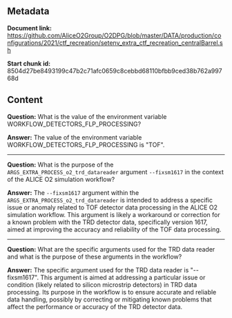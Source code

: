 ## Metadata

**Document link:** https://github.com/AliceO2Group/O2DPG/blob/master/DATA/production/configurations/2021/ctf_recreation/setenv_extra_ctf_recreation_centralBarrel.sh

**Start chunk id:** 8504d27be8493199c47b2c71afc0659c8cebbd68110bfbb9ced38b762a99768d

## Content

**Question:** What is the value of the environment variable WORKFLOW_DETECTORS_FLP_PROCESSING?

**Answer:** The value of the environment variable WORKFLOW_DETECTORS_FLP_PROCESSING is "TOF".

---

**Question:** What is the purpose of the `ARGS_EXTRA_PROCESS_o2_trd_datareader` argument `--fixsm1617` in the context of the ALICE O2 simulation workflow?

**Answer:** The `--fixsm1617` argument within the `ARGS_EXTRA_PROCESS_o2_trd_datareader` is intended to address a specific issue or anomaly related to TOF detector data processing in the ALICE O2 simulation workflow. This argument is likely a workaround or correction for a known problem with the TRD detector data, specifically version 1617, aimed at improving the accuracy and reliability of the TOF data processing.

---

**Question:** What are the specific arguments used for the TRD data reader and what is the purpose of these arguments in the workflow?

**Answer:** The specific argument used for the TRD data reader is "--fixsm1617". This argument is aimed at addressing a particular issue or condition (likely related to silicon microstrip detectors) in TRD data processing. Its purpose in the workflow is to ensure accurate and reliable data handling, possibly by correcting or mitigating known problems that affect the performance or accuracy of the TRD detector data.